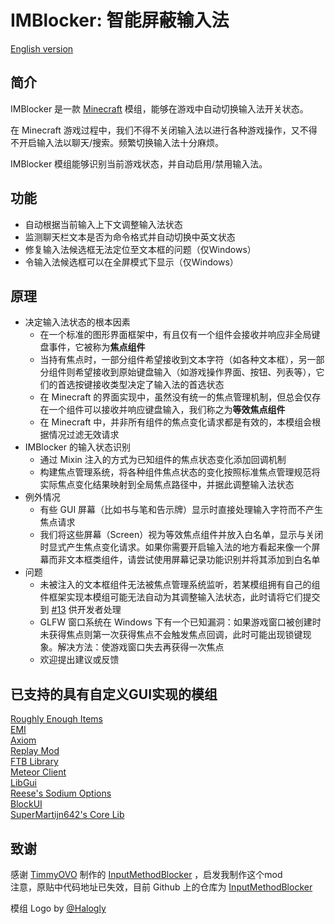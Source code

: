 # IMBlocker: 智能屏蔽输入法

[English version](https://github.com/reserveword/IMBlocker/blob/master/README.en.md)

## 简介

IMBlocker 是一款 [Minecraft](https://minecraft.net/) 模组，能够在游戏中自动切换输入法开关状态。

在 Minecraft 游戏过程中，我们不得不关闭输入法以进行各种游戏操作，又不得不开启输入法以聊天/搜索。频繁切换输入法十分麻烦。

IMBlocker 模组能够识别当前游戏状态，并自动启用/禁用输入法。

## 功能

- 自动根据当前输入上下文调整输入法状态
- 监测聊天栏文本是否为命令格式并自动切换中英文状态
- 修复输入法候选框无法定位至文本框的问题（仅Windows）
- 令输入法候选框可以在全屏模式下显示（仅Windows）

## 原理

- 决定输入法状态的根本因素
    - 在一个标准的图形界面框架中，有且仅有一个组件会接收并响应非全局键盘事件，它被称为**焦点组件**
    - 当持有焦点时，一部分组件希望接收到文本字符（如各种文本框），另一部分组件则希望接收到原始键盘输入（如游戏操作界面、按钮、列表等），它们的首选按键接收类型决定了输入法的首选状态
    - 在 Minecraft 的界面实现中，虽然没有统一的焦点管理机制，但总会仅存在一个组件可以接收并响应键盘输入，我们称之为**等效焦点组件**
    - 在 Minecraft 中，并非所有组件的焦点变化请求都是有效的，本模组会根据情况过滤无效请求
- IMBlocker 的输入状态识别
    - 通过 Mixin 注入的方式为已知组件的焦点状态变化添加回调机制
    - 构建焦点管理系统，将各种组件焦点状态的变化按照标准焦点管理规范将实际焦点变化结果映射到全局焦点路径中，并据此调整输入法状态
- 例外情况
    - 有些 GUI 屏幕（比如书与笔和告示牌）显示时直接处理输入字符而不产生焦点请求
    - 我们将这些屏幕（Screen）视为等效焦点组件并放入白名单，显示与关闭时显式产生焦点变化请求。如果你需要开启输入法的地方看起来像一个屏幕而非文本框类组件，请尝试使用屏幕记录功能识别并将其添加到白名单
- 问题
    - 未被注入的文本框组件无法被焦点管理系统监听，若某模组拥有自己的组件框架实现本模组可能无法自动为其调整输入法状态，此时请将它们提交到 [#13](https://github.com/reserveword/IMBlocker/issues/13) 供开发者处理
    - GLFW 窗口系统在 Windows 下有一个已知漏洞：如果游戏窗口被创建时未获得焦点则第一次获得焦点不会触发焦点回调，此时可能出现锁键现象。解决方法：使游戏窗口失去再获得一次焦点
    - 欢迎提出建议或反馈

## 已支持的具有自定义GUI实现的模组

[Roughly Enough Items](https://github.com/shedaniel/RoughlyEnoughItems)  
[EMI](https://github.com/emilyploszaj/emi)  
[Axiom](https://axiom.moulberry.com/)  
[Replay Mod](https://www.replaymod.com/)  
[FTB Library](https://github.com/FTBTeam/FTB-Library)  
[Meteor Client](https://www.meteorclient.com/)  
[LibGui](https://github.com/CottonMC/LibGui)  
[Reese's Sodium Options](https://github.com/FlashyReese/reeses-sodium-options)  
[BlockUI](https://github.com/ldtteam/BlockUI)  
[SuperMartijn642's Core Lib](https://github.com/SuperMartijn642/SuperMartijn642sCoreLib)

## 致谢

感谢 [TimmyOVO](https://www.mcbbs.net/?1696224) 制作的 [InputMethodBlocker](https://www.mcbbs.net/thread-688825-12-1.html) ，启发我制作这个mod  
注意，原贴中代码地址已失效，目前 Github 上的仓库为 [InputMethodBlocker](https://github.com/lss233/InputMethodBlocker)  

模组 Logo by [@Halogly](https://github.com/Halogly)